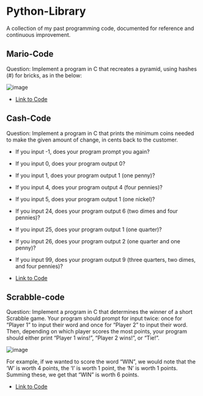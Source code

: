 # Python-Library
A collection of my past programming code, documented for reference and continuous improvement.

## Mario-Code
Question: Implement a program in C that recreates a pyramid, using hashes (#) for bricks, as in the below:

![image](https://github.com/user-attachments/assets/4cb91006-7a56-4e8c-b67d-4aab307c108d)

- <a href= "https://github.com/MR-S92/Python-Library/blob/main/mario.c">Link to Code </a>

## Cash-Code
Question: Implement a program in C that prints the minimum coins needed to make the given amount of change, in cents back to the customer. 

- If you input -1, does your program prompt you again?
- If you input 0, does your program output 0?
- If you input 1, does your program output 1 (one penny)?
- If you input 4, does your program output 4 (four pennies)?
- If you input 5, does your program output 1 (one nickel)?
- If you input 24, does your program output 6 (two dimes and four pennies)?
- If you input 25, does your program output 1 (one quarter)?
- If you input 26, does your program output 2 (one quarter and one penny)?
- If you input 99, does your program output 9 (three quarters, two dimes, and four pennies)?

- <a href= "https://github.com/MR-S92/Python-Library/blob/main/cash.c">Link to Code </a>

## Scrabble-code
Question: Implement a program in C that determines the winner of a short Scrabble game. Your program should prompt for input twice: once for “Player 1” to input their word and once for “Player 2” to input their word. Then, depending on which player scores the most points, your program should either print “Player 1 wins!”, “Player 2 wins!”, or “Tie!”.

![image](https://github.com/user-attachments/assets/5462f305-5831-4636-a364-90bf5411faba)

For example, if we wanted to score the word “WIN”, we would note that the ‘W’ is worth 4 points, the ‘I’ is worth 1 point, the ‘N’ is worth 1 points. Summing these, we get that “WIN” is worth 6 points.


- <a href= "https://github.com/MR-S92/Python-Library/blob/main/scrabble.c">Link to Code </a>
